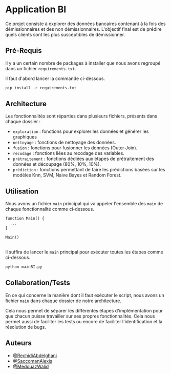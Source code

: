 
# Application BI

Ce projet consiste à explorer des données bancaires contenant à la fois des démissionnaires et des non démissionnaires. L'objectif final est de prédire quels clients sont les plus susceptibles de démissionner.




## Pré-Requis

Il y a un certain nombre de packages à installer que nous avons regroupé dans un fichier ``requirements.txt``.

Il faut d'abord lancer la commande ci-dessous.

```python
pip install -r requirements.txt
```

## Architecture

Les fonctionnalités sont réparties dans plusieurs fichiers, présents dans chaque dossier :
- `exploration` : fonctions pour explorer les données et générer les graphiques
- `nettoyage` : fonctions de nettoyage des données.
- `fusion` : fonctions pour fusionner les données (Outer Join).
- `recodage` : fonctions liées au recodage des variables.
- `prétraitement` : fonctions dédiées aux étapes de prétraitement des données et découpage (80%, 10%, 10%).
- `prédiction` : fonctions permettant de faire les prédictions basées sur les modèles Knn, SVM, Naive Bayes et Random Forest.

## Utilisation

Nous avons un fichier `main` principal qui va appeler l'ensemble des `main` de chaque fonctionnalité comme ci-dessous.

```python
function Main() {
  ...
}

Main()
```

##

Il suffira de lancer le `main` principal pour exécuter toutes les étapes comme ci-dessous.

```bash
python mainBI.py
```



## Collaboration/Tests
En ce qui concerne la manière dont il faut exécuter le script, nous avons un fichier `main` dans chaque dossier de notre architecture.

Cela nous permet de séparer les différentes étapes d'implémentation pour que chacun puisse travailler sur ses propres fonctionnalités. Cela nous permet aussi de faciliter les tests ou encore de faciliter l'identification et la résolution de bugs.

## Auteurs

- [@RechidiAbdelghani](https://github.com/abdelghanirechidi)
- [@SaccomanAlexis](https://github.com/AlexisSaccoman)
- [@MedouazWalid](https://github.com/WalidMedouaz)